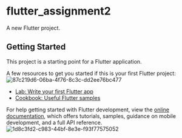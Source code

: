 # flutter_assignment2

A new Flutter project.

## Getting Started

This project is a starting point for a Flutter application.

A few resources to get you started if this is your first Flutter project:
![87c219d6-06ba-4f76-8c3c-dd2ee76bc477](https://github.com/DamnTam/flutter_assignment2/assets/75781775/0027ba05-5f90-4341-aeed-d9a4834d9c6b)

- [Lab: Write your first Flutter app](https://docs.flutter.dev/get-started/codelab)
- [Cookbook: Useful Flutter samples](https://docs.flutter.dev/cookbook)

For help getting started with Flutter development, view the
[online documentation](https://docs.flutter.dev/), which offers tutorials,
samples, guidance on mobile development, and a full API reference.
![1d8c3fd2-c983-44bf-8e3e-f93f77575052](https://github.com/DamnTam/flutter_assignment2/assets/75781775/0b37b2aa-ae7a-489b-8f3b-c9f11bd63b31)
